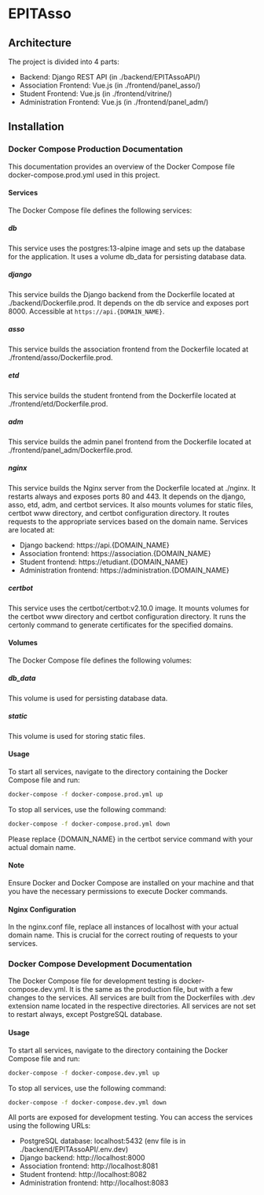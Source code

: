 # EPITAsso

## Architecture

The project is divided into 4 parts:
- Backend: Django REST API (in ./backend/EPITAssoAPI/)
- Association Frontend: Vue.js (in ./frontend/panel_asso/)
- Student Frontend: Vue.js (in ./frontend/vitrine/)
- Administration Frontend: Vue.js (in ./frontend/panel_adm/)

## Installation

### Docker Compose Production Documentation

This documentation provides an overview of the Docker Compose file docker-compose.prod.yml used in this project.

#### Services
The Docker Compose file defines the following services:

##### db
This service uses the postgres:13-alpine image and sets up the database for the application. It uses a volume db_data for persisting database data.

##### django
This service builds the Django backend from the Dockerfile located at ./backend/Dockerfile.prod. It depends on the db service and exposes port 8000. Accessible at ``https://api.{DOMAIN_NAME}``.

##### asso
This service builds the association frontend from the Dockerfile located at ./frontend/asso/Dockerfile.prod.

##### etd
This service builds the student frontend from the Dockerfile located at ./frontend/etd/Dockerfile.prod.

##### adm
This service builds the admin panel frontend from the Dockerfile located at ./frontend/panel_adm/Dockerfile.prod.

##### nginx
This service builds the Nginx server from the Dockerfile located at ./nginx. It restarts always and exposes ports 80 and 443. It depends on the django, asso, etd, adm, and certbot services. It also mounts volumes for static files, certbot www directory, and certbot configuration directory. It routes requests to the appropriate services based on the domain name.
Services are located at:
- Django backend: https://api.{DOMAIN_NAME}
- Association frontend: https://association.{DOMAIN_NAME}
- Student frontend: https://etudiant.{DOMAIN_NAME}
- Administration frontend: https://administration.{DOMAIN_NAME}

##### certbot
This service uses the certbot/certbot:v2.10.0 image. It mounts volumes for the certbot www directory and certbot configuration directory. It runs the certonly command to generate certificates for the specified domains.

#### Volumes
The Docker Compose file defines the following volumes:

##### db_data
This volume is used for persisting database data.

##### static
This volume is used for storing static files.

#### Usage
To start all services, navigate to the directory containing the Docker Compose file and run:
```sh
docker-compose -f docker-compose.prod.yml up
```

To stop all services, use the following command:
```sh
docker-compose -f docker-compose.prod.yml down
```

Please replace {DOMAIN_NAME} in the certbot service command with your actual domain name.

#### Note
Ensure Docker and Docker Compose are installed on your machine and that you have the necessary permissions to execute Docker commands.

#### Nginx Configuration
In the nginx.conf file, replace all instances of localhost with your actual domain name. This is crucial for the correct routing of requests to your services.


### Docker Compose Development Documentation

The Docker Compose file for development testing is docker-compose.dev.yml.
It is the same as the production file, but with a few changes to the services.
All services are built from the Dockerfiles with .dev extension name located in the respective directories.
All services are not set to restart always, except PostgreSQL database.

#### Usage
To start all services, navigate to the directory containing the Docker Compose file and run:
```sh
docker-compose -f docker-compose.dev.yml up
```

To stop all services, use the following command:
```sh
docker-compose -f docker-compose.dev.yml down
```

All ports are exposed for development testing. You can access the services using the following URLs:
- PostgreSQL database: localhost:5432 (env file is in ./backend/EPITAssoAPI/.env.dev)
- Django backend: http://localhost:8000
- Association frontend: http://localhost:8081
- Student frontend: http://localhost:8082
- Administration frontend: http://localhost:8083